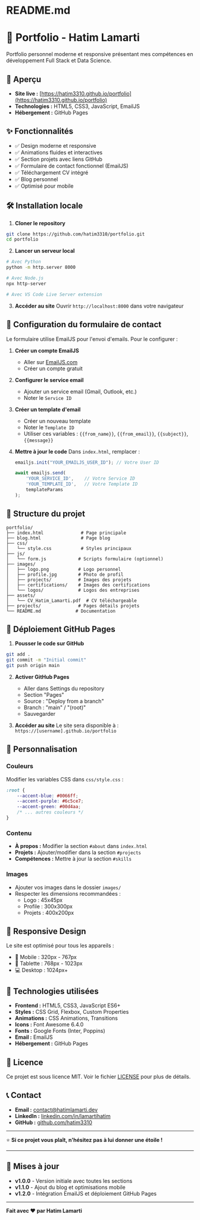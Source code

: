# README.md

# 🚀 Portfolio - Hatim Lamarti

Portfolio personnel moderne et responsive présentant mes compétences en développement Full Stack et Data Science.

## 🌟 Aperçu

- **Site live :** [https://hatim3310.github.io/portfolio](https://hatim3310.github.io/portfolio)
- **Technologies :** HTML5, CSS3, JavaScript, EmailJS
- **Hébergement :** GitHub Pages

## ✨ Fonctionnalités

- ✅ Design moderne et responsive
- ✅ Animations fluides et interactives
- ✅ Section projets avec liens GitHub
- ✅ Formulaire de contact fonctionnel (EmailJS)
- ✅ Téléchargement CV intégré
- ✅ Blog personnel
- ✅ Optimisé pour mobile

## 🛠️ Installation locale

1. **Cloner le repository**
```bash
git clone https://github.com/hatim3310/portfolio.git
cd portfolio
```

2. **Lancer un serveur local**
```bash
# Avec Python
python -m http.server 8000

# Avec Node.js
npx http-server

# Avec VS Code Live Server extension
```

3. **Accéder au site**
Ouvrir `http://localhost:8000` dans votre navigateur

## 📧 Configuration du formulaire de contact

Le formulaire utilise EmailJS pour l'envoi d'emails. Pour le configurer :

1. **Créer un compte EmailJS**
   - Aller sur [EmailJS.com](https://emailjs.com)
   - Créer un compte gratuit

2. **Configurer le service email**
   - Ajouter un service email (Gmail, Outlook, etc.)
   - Noter le `Service ID`

3. **Créer un template d'email**
   - Créer un nouveau template
   - Noter le `Template ID`
   - Utiliser ces variables : `{{from_name}}`, `{{from_email}}`, `{{subject}}`, `{{message}}`

4. **Mettre à jour le code**
   Dans `index.html`, remplacer :
   ```javascript
   emailjs.init("YOUR_EMAILJS_USER_ID"); // Votre User ID
   
   await emailjs.send(
       'YOUR_SERVICE_ID',    // Votre Service ID
       'YOUR_TEMPLATE_ID',   // Votre Template ID
       templateParams
   );
   ```

## 📁 Structure du projet

```
portfolio/
├── index.html              # Page principale
├── blog.html               # Page blog
├── css/
│   └── style.css           # Styles principaux
├── js/
│   └── form.js            # Scripts formulaire (optionnel)
├── images/
│   ├── logo.png           # Logo personnel
│   ├── profile.jpg        # Photo de profil
│   ├── projects/          # Images des projets
│   ├── certifications/    # Images des certifications
│   └── logos/             # Logos des entreprises
├── assets/
│   └── CV_Hatim_Lamarti.pdf  # CV téléchargeable
├── projects/              # Pages détails projets
└── README.md             # Documentation
```

## 🚀 Déploiement GitHub Pages

1. **Pousser le code sur GitHub**
```bash
git add .
git commit -m "Initial commit"
git push origin main
```

2. **Activer GitHub Pages**
   - Aller dans Settings du repository
   - Section "Pages"
   - Source : "Deploy from a branch"
   - Branch : "main" / "(root)"
   - Sauvegarder

3. **Accéder au site**
   Le site sera disponible à : `https://[username].github.io/portfolio`

## 🎨 Personnalisation

### Couleurs
Modifier les variables CSS dans `css/style.css` :
```css
:root {
    --accent-blue: #0066ff;
    --accent-purple: #6c5ce7;
    --accent-green: #00d4aa;
    /* ... autres couleurs */
}
```

### Contenu
- **À propos :** Modifier la section `#about` dans `index.html`
- **Projets :** Ajouter/modifier dans la section `#projects`
- **Compétences :** Mettre à jour la section `#skills`

### Images
- Ajouter vos images dans le dossier `images/`
- Respecter les dimensions recommandées :
  - Logo : 45x45px
  - Profile : 300x300px
  - Projets : 400x200px

## 📱 Responsive Design

Le site est optimisé pour tous les appareils :
- 📱 Mobile : 320px - 767px
- 📱 Tablette : 768px - 1023px
- 💻 Desktop : 1024px+

## 🔧 Technologies utilisées

- **Frontend :** HTML5, CSS3, JavaScript ES6+
- **Styles :** CSS Grid, Flexbox, Custom Properties
- **Animations :** CSS Animations, Transitions
- **Icons :** Font Awesome 6.4.0
- **Fonts :** Google Fonts (Inter, Poppins)
- **Email :** EmailJS
- **Hébergement :** GitHub Pages

## 📄 Licence

Ce projet est sous licence MIT. Voir le fichier [LICENSE](LICENSE) pour plus de détails.

## 📞 Contact

- **Email :** contact@hatimlamarti.dev
- **LinkedIn :** [linkedin.com/in/lamartihatim](https://linkedin.com/in/lamartihatim)
- **GitHub :** [github.com/hatim3310](https://github.com/hatim3310)

---

⭐ **Si ce projet vous plaît, n'hésitez pas à lui donner une étoile !**

---

## 🔄 Mises à jour

- **v1.0.0** - Version initiale avec toutes les sections
- **v1.1.0** - Ajout du blog et optimisations mobile
- **v1.2.0** - Intégration EmailJS et déploiement GitHub Pages

---

**Fait avec ❤️ par Hatim Lamarti**